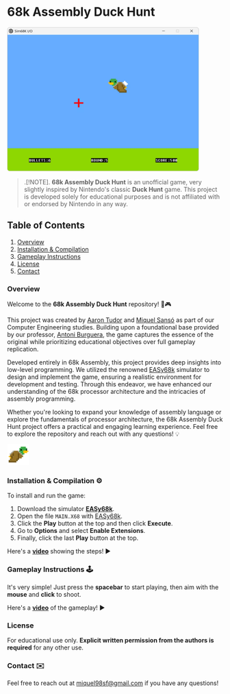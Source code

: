 # 68k Assembly Duck Hunt

<img src="assets/GameScreenshoot.webp" alt="Game Screenshoot" width="448" height="336">


> .[!NOTE].
> **68k Assembly Duck Hunt** is an unofficial game, very slightly inspired by Nintendo's classic **Duck Hunt** game. This project is developed solely for educational purposes and is not affiliated with or endorsed by Nintendo in any way.

## Table of Contents
1. [Overview](#overview)
2. [Installation & Compilation](#installation--compilation)
3. [Gameplay Instructions](#gameplay-instructions)
4. [License](#license)
5. [Contact](#contact)

### Overview
Welcome to the **68k Assembly Duck Hunt** repository! 🦆🎮

This project was created by 
<a href="https://github.com/AaronTudor-tester" target="_blank">Aaron Tudor</a> 
and 
<a href="https://github.com/miquelsf" target="_blank">Miquel Sansó</a> 
as part of our Computer Engineering studies. Building upon a foundational base provided by our professor, 
<a href="https://github.com/aburguera" target="_blank">Antoni Burguera</a>, 
the game captures the essence of the original while prioritizing educational objectives over full gameplay replication.

Developed entirely in 68k Assembly, this project provides deep insights into low-level programming. We utilized the renowned 
<a href="https://www.easy68k.com/" target="_blank">EASy68k</a> 
simulator to design and implement the game, ensuring a realistic environment for development and testing. Through this endeavor, we have enhanced our understanding of the 68k processor architecture and the intricacies of assembly programming.

Whether you're looking to expand your knowledge of assembly language or explore the fundamentals of processor architecture, the 68k Assembly Duck Hunt project offers a practical and engaging learning experience. Feel free to explore the repository and reach out with any questions! 💡

<img src="assets/GameLogo.webp" alt="Game Logo" width="50" height="50">

### Installation & Compilation ⚙️

To install and run the game:

1. Download the simulator 
   <a href="https://www.easy68k.com/" target="_blank">**EASy68k**</a>.
2. Open the file `MAIN.X68` with 
   <a href="https://www.easy68k.com/" target="_blank">EASy68k</a>.
3. Click the **Play** button at the top and then click **Execute**.
4. Go to **Options** and select **Enable Extensions**.
5. Finally, click the last **Play** button at the top.

Here's a 
<a href="https://youtu.be/eGJJY1Rsqjw" target="_blank">**video**</a> 
showing the steps! ▶️

### Gameplay Instructions 🕹️

It's very simple! Just press the **spacebar** to start playing, then aim with the **mouse** and **click** to shoot.

Here's a 
<a href="https://youtu.be/SFCFCO39x4E" target="_blank">**video**</a> 
of the gameplay! ▶️

### License

For educational use only. **Explicit written permission from the authors is required** for any other use.

### Contact ✉️

Feel free to reach out at 
<a href="mailto:miquel98sf@gmail.com" target="_blank">miquel98sf@gmail.com</a> 
if you have any questions!
